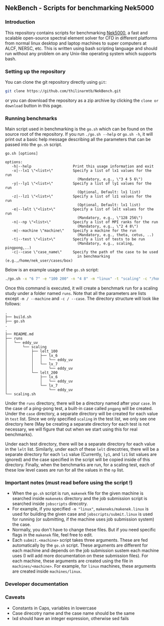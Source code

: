 ## NekBench - Scripts for benchmarking Nek5000
### Introduction

This repository contains scripts for benchmarking [Nek5000](https://nek5000.mcs.anl.gov/), a fast and scalable open-source
spectral element solver for CFD in different platforms from normal linux desktop and laptop
machines to super computers at ALCF, NERSC, etc. This is written using bash scripting language
and should run without any problem on any Unix-like operating system which supports bash.

### Setting up the repository

You can clone the git repository directly using `git`:
```bash
git clone https://github.com/thilinarmtb/NekBench.git
```
or you can download the repository as a zip archive by clicking the `clone or download` button
in this page.

### Running benchmarks

Main script used in benchmarking is the ``go.sh`` which can be found on the source root of the
repository. If you run ``./go.sh --help`` or ``go.sh -h``, it will print out a basic help message
describing all the parameters that can be passed into the ``go.sh`` script.

```
go.sh [options]

options:
   -h|--help                   Print this usage information and exit
   -x|--lx1 \"<list>\"         Specify a list of lx1 values for the run
                                 (Mandatory, e.g., \"3 4 5 6\")
   -y|--ly1 \"<list>\"         Specify a list of ly1 values for the run
                                 (Optional, Default: lx1 list)
   -z|--lz1 \"<list>\"         Specify a list of lz1 values for the run
                                 (Optional, Default: lx1 list)
   -e|--lelt \"<list>\"        Specify a list of lelt values for the run
                                 (Mandatory, e.g., \"128 256\")
   -n|--np \"<list>\"          Specify a list of MPI ranks for the run
                                 (Mandatory, e.g., \"2 4 8\")
   -m|--machine \"machine\"    Specify a machine for the run
                                 (Mandatory, e.g., theta, cetus, ..)
   -t|--test \"<list>\"        Specify a list of tests to be run
                                 (Mandatory, e.g., scaling, pingpong,..)
   -c|--case \"case_name\"     Specify the path of the case to be used
                                 in benchmarking (e.g.,/home/nek_user/cases/box)
```

Below is an example usage of the ``go.sh`` script:

```sh
./go.sh -x "6 7" -e "100 200" -n "4 8" -m "linux" -t "scaling" -c "/home/foo/NekTests/eddy_uv"
```
Once this command is executed, it will create a benchmark run for a scaling study under a
folder named ``runs``. Note that all the parameters are lists except `-m / --machine` and
`-c / --case`. The directory structure will look like follows:

```
.
├── build.sh
├── go.sh
.
.
├── README.md
├── runs
│   └── eddy_uv
│       └── scaling
│           ├── lelt_100
│           │   ├── lx_6
│           │   │   └── eddy_uv
│           │   └── lx_7
│           │       └── eddy_uv
│           └── lelt_200
│               ├── lx_6
│               │   └── eddy_uv
│               └── lx_7
│                   └── eddy_uv
└── scaling.sh
```
Under the `runs` directory, there will be a directory named after your `case`. In the case of
a ping-pong test, a built-in case called `pngpng` will be created. Under the `case` directory,
a separate directory will be created for each value in `test` list. Since we only specified
`scaling` in the test list, we only see one directory here (May be creating a separate directory
for each test is not necessary, we will figure that out when we start using this for real
benchmarks).

Under each test directory, there will be a separate directory for each value in the `lelt`
list. Similarly, under each of these `lelt` direcotries, there will be a separate directory for
each `lx1` value (Currently, `ly1`, and `lz1` list values are ignored) and the case specified
in the script will be copied inside of this directory. Finally, when the benchmarks are run,
for a scaling test, each of these low level cases are run for all the values in the `np` list.

### Important notes (must read before using the script !)

- When the `go.sh` script is run, `makenek` file for the given machine is searched inside `makeneks`
  directory and the job submission script is searched inside `jobscripts` direcotry. 
- For example, if you specified `-m "linux"`, `makeneks/makenek.linux` is used for building the
  given case and `jobscripts/submit.linux` is used for running (or submitting, if the machine uses
  job submission system) the case.
- Normally, you don't have to change these files. But if you need specific flags in the `makenek`
  file, feel free to edit.
- Each `submit.<machine>` script takes three arguments. These are fed automatically by the `go.sh`
  script. These arguments are different for each machine and depends on the job submission sustem
  each machine uses (I will add more documentation on these submission files). For each machine,
  these arguments are created using the file in `machines/<machine>`. For example, for `linux`
  machines, these arguments are created inside `machines/linux`.

### Developer documentation

### Caveats
* Constants in Caps, variables in lowercase
* Case direcotry name and the case name should be the same
* lxd should have an integer expression, otherwise sed fails
